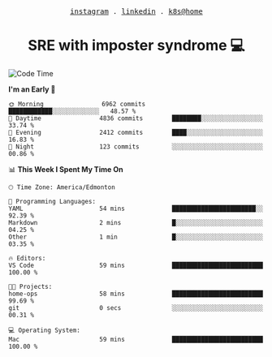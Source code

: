 <p align="center">
  <samp>
    <a href="https://www.instagram.com/lildrunkensmurf/">instagram</a> .
    <a href="https://www.linkedin.com/in/joryirving/">linkedin</a> .
    <a href="https://github.com/joryirving/k3s-home-cluster">k8s@home</a>
  </samp>
</p>

<h1 align="center">
  SRE with imposter syndrome 💻
</h1>

<!--START_SECTION:waka-->
![Code Time](http://img.shields.io/badge/Code%20Time-123%20hrs%2023%20mins-blue)

**I'm an Early 🐤** 

```text
🌞 Morning                6962 commits        ████████████░░░░░░░░░░░░░   48.57 % 
🌆 Daytime                4836 commits        ████████░░░░░░░░░░░░░░░░░   33.74 % 
🌃 Evening                2412 commits        ████░░░░░░░░░░░░░░░░░░░░░   16.83 % 
🌙 Night                  123 commits         ░░░░░░░░░░░░░░░░░░░░░░░░░   00.86 % 
```


📊 **This Week I Spent My Time On** 

```text
🕑︎ Time Zone: America/Edmonton

💬 Programming Languages: 
YAML                     54 mins             ███████████████████████░░   92.39 % 
Markdown                 2 mins              █░░░░░░░░░░░░░░░░░░░░░░░░   04.25 % 
Other                    1 min               █░░░░░░░░░░░░░░░░░░░░░░░░   03.35 % 

🔥 Editors: 
VS Code                  59 mins             █████████████████████████   100.00 % 

🐱‍💻 Projects: 
home-ops                 58 mins             █████████████████████████   99.69 % 
git                      0 secs              ░░░░░░░░░░░░░░░░░░░░░░░░░   00.31 % 

💻 Operating System: 
Mac                      59 mins             █████████████████████████   100.00 % 
```


<!--END_SECTION:waka-->